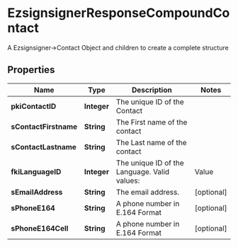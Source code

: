 

# EzsignsignerResponseCompoundContact

A Ezsignsigner->Contact Object and children to create a complete structure

## Properties

Name | Type | Description | Notes
------------ | ------------- | ------------- | -------------
**pkiContactID** | **Integer** | The unique ID of the Contact | 
**sContactFirstname** | **String** | The First name of the contact | 
**sContactLastname** | **String** | The Last name of the contact | 
**fkiLanguageID** | **Integer** | The unique ID of the Language.  Valid values:  |Value|Description| |-|-| |1|French| |2|English| | 
**sEmailAddress** | **String** | The email address. |  [optional]
**sPhoneE164** | **String** | A phone number in E.164 Format |  [optional]
**sPhoneE164Cell** | **String** | A phone number in E.164 Format |  [optional]



